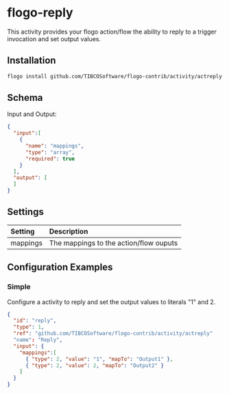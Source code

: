 # flogo-reply
This activity provides your flogo action/flow the ability to reply to a trigger invocation and set output values.

## Installation

```bash
flogo install github.com/TIBCOSoftware/flogo-contrib/activity/actreply
```

## Schema
Input and Output:

```json
{
  "input":[
    {
      "name": "mappings",
      "type": "array",
      "required": true
    }
  ],
  "output": [
  ]
}
```
## Settings
| Setting     | Description    |
|:------------|:---------------|
| mappings    | The mappings to the action/flow ouputs |         


## Configuration Examples
### Simple
Configure a activity to reply and set the output values to literals "1" and 2.

```json
{
  "id": "reply",
  "type": 1,
  "ref": "github.com/TIBCOSoftware/flogo-contrib/activity/actreply"
  "name": "Reply",
  "input": { 
  	"mappings":[
      { "type": 2, "value": "1", "mapTo": "Output1" },
      { "type": 2, "value": 2, "mapTo": "Output2" }
    ]
  }
}
```
